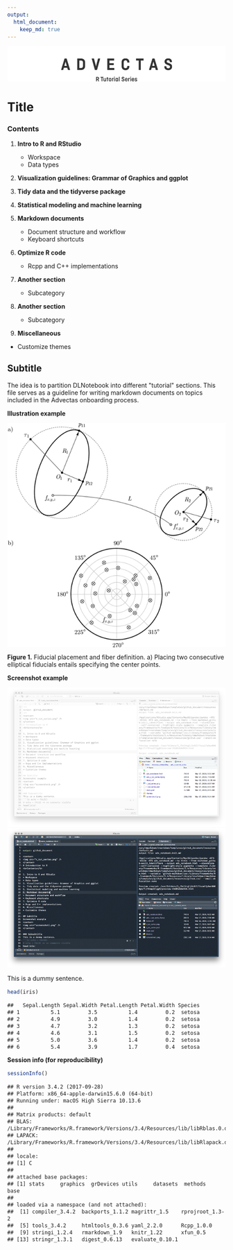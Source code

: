 ```yaml
---
output: 
  html_document: 
    keep_md: true
---
```


<center><img src="r_tut_series.png" /></center>

# Title

### Contents

1. <b>Intro to R and RStudio</b>
    * Workspace
    * Data types

2. <b>Visualization guidelines: Grammar of Graphics and ggplot</b>

3. <b>Tidy data and the tidyverse package</b>

4. <b>Statistical modeling and machine learning</b>

5. <b>Markdown documents</b>
    * Document structure and workflow
    * Keyboard shortcuts

6. <b>Optimize R code</b>
    * Rcpp and C++ implementations

6. <b>Another section</b>
    * Subcategory
    
6. <b>Another section</b>
    * Subcategory

7. <b>Miscellaneous</b>
* Customize themes

## Subtitle
The idea is to partition DLNotebook into different "tutorial" sections. This file serves as a guideline for writing markdown documents on topics included in the Advectas onboarding process.


<b>Illustration example</b>

<p align="center">
  <img align="center" img src="illustration_test.jpg" />
</p>


<b>Figure 1.</b> Fiducial placement and fiber definition. a) Placing two consecutive elliptical fiducials entails specifying the center points.

<b>Screenshot example</b>

<center><img src="screen1.png" /><img src="screen1-dark.png" /></center>

This is a dummy sentence.

```r
head(iris)
```

```
##   Sepal.Length Sepal.Width Petal.Length Petal.Width Species
## 1          5.1         3.5          1.4         0.2  setosa
## 2          4.9         3.0          1.4         0.2  setosa
## 3          4.7         3.2          1.3         0.2  setosa
## 4          4.6         3.1          1.5         0.2  setosa
## 5          5.0         3.6          1.4         0.2  setosa
## 6          5.4         3.9          1.7         0.4  setosa
```

<b>Session info (for reproducibility)</b>

```r
sessionInfo()
```

```
## R version 3.4.2 (2017-09-28)
## Platform: x86_64-apple-darwin15.6.0 (64-bit)
## Running under: macOS High Sierra 10.13.6
## 
## Matrix products: default
## BLAS: /Library/Frameworks/R.framework/Versions/3.4/Resources/lib/libRblas.0.dylib
## LAPACK: /Library/Frameworks/R.framework/Versions/3.4/Resources/lib/libRlapack.dylib
## 
## locale:
## [1] C
## 
## attached base packages:
## [1] stats     graphics  grDevices utils     datasets  methods   base     
## 
## loaded via a namespace (and not attached):
##  [1] compiler_3.4.2  backports_1.1.2 magrittr_1.5    rprojroot_1.3-2
##  [5] tools_3.4.2     htmltools_0.3.6 yaml_2.2.0      Rcpp_1.0.0     
##  [9] stringi_1.2.4   rmarkdown_1.9   knitr_1.22      xfun_0.5       
## [13] stringr_1.3.1   digest_0.6.13   evaluate_0.10.1
```

